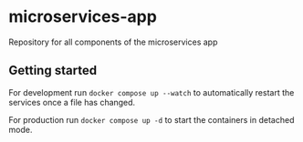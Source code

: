 # microservices-app
Repository for all components of the microservices app


## Getting started

For development run `docker compose up --watch` to automatically restart the services once a file has changed.

For production run `docker compose up -d` to start the containers in detached mode.
